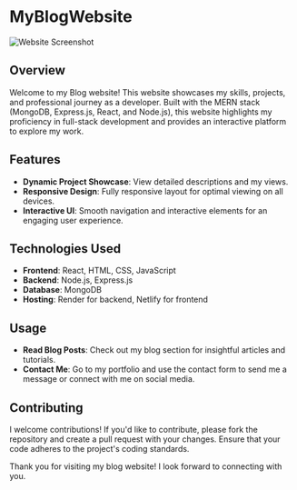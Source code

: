 # MyBlogWebsite

![Website Screenshot](https://drive.google.com/file/d/1Kab8YE7CA-eKobr1DBZc1W1AUYyO1n--/view?usp=sharing)

## Overview

Welcome to my Blog website! This website showcases my skills, projects, and professional journey as a developer. Built with the MERN stack (MongoDB, Express.js, React, and Node.js), this website highlights my proficiency in full-stack development and provides an interactive platform to explore my work.

## Features

- **Dynamic Project Showcase**: View detailed descriptions and my views.
- **Responsive Design**: Fully responsive layout for optimal viewing on all devices.
- **Interactive UI**: Smooth navigation and interactive elements for an engaging user experience.

## Technologies Used

- **Frontend**: React, HTML, CSS, JavaScript
- **Backend**: Node.js, Express.js
- **Database**: MongoDB
- **Hosting**: Render for backend, Netlify for frontend

## Usage

- **Read Blog Posts**: Check out my blog section for insightful articles and tutorials.
- **Contact Me**: Go to my portfolio and use the contact form to send me a message or connect with me on social media.

## Contributing

I welcome contributions! If you'd like to contribute, please fork the repository and create a pull request with your changes. Ensure that your code adheres to the project's coding standards.

Thank you for visiting my blog website! I look forward to connecting with you.
